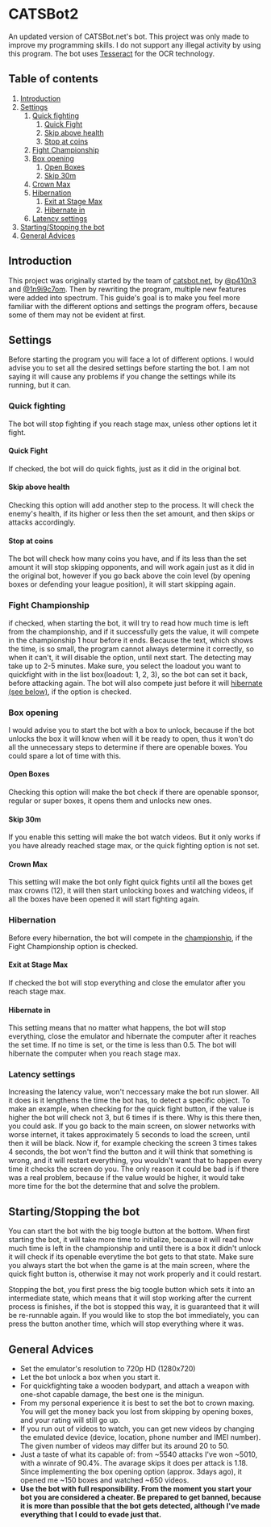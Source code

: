 # CATSBot2
An updated version of CATSBot.net's bot. This project was only made to improve my programming skills. I do not support any illegal activity by using this program. The bot uses [Tesseract](https://github.com/tesseract-ocr/tesseract) for the OCR technology.

## Table of contents
1. [Introduction](#introduction)
2. [Settings](#settings)
    1. [Quick fighting](#quick-fighting)
        1. [Quick Fight](#quick-fight)
        2. [Skip above health](#skip-above-health)
        3. [Stop at coins](#stop-at-coins)
    2. [Fight Championship](#fight-championship)
    3. [Box opening](#box-opening)
        1. [Open Boxes](#open-boxes)
        2. [Skip 30m](#skip-30m)
	3. [Crown Max](#crown-max)
    4. [Hibernation](#hibernation)
        1. [Exit at Stage Max](#exit-at-stage-max)
        2. [Hibernate in](#hibernate-in)
    5. [Latency settings](#latency-settings)
3. [Starting/Stopping the bot](#startingstopping-the-bot)
4. [General Advices](#general-advices)
	
## Introduction
This project was originally started by the team of [catsbot.net](https://catsbot.net), by [@p410n3](https://github.com/p410n3) and [@1n9i9c7om](https://github.com/1n9i9c7om). Then by rewriting the program, multiple new features were added into spectrum. This guide's goal is to make you feel more familiar with the different options and settings the program offers, because some of them may not be evident at first.
## Settings
Before starting the program you will face a lot of different options. I would advise you to set all the desired settings before starting the bot. I am not saying it will cause any problems if you change the settings while its running, but it can.
### Quick fighting
The bot will stop fighting if you reach stage max, unless other options let it fight.
#### Quick Fight
If checked, the bot will do quick fights, just as it did in the original bot.
#### Skip above health
Checking this option will add another step to the process. It will check the enemy's health, if its higher or less then the set amount, and then skips or attacks accordingly.
#### Stop at coins
The bot will check how many coins you have, and if its less than the set amount it will stop skipping opponents, and will work again just as it did in the original bot, however if you go back above the coin level (by opening boxes or defending your league position), it will start skipping again.
### Fight Championship
if checked, when starting the bot, it will try to read how much time is left from the championship, and if it successfully gets the value, it will compete in the championship 1 hour before it ends. Because the text, which shows the time, is so small, the program cannot always determine it correctly, so when it can't, it will disable the option, until next start. The detecting may take up to 2-5 minutes. Make sure, you select the loadout you want to quickfight with in the list box(loadout: 1, 2, 3), so the bot can set it back, before attacking again. The bot will also compete just before it will [hibernate (see below)](#hibernation), if the option is checked.
### Box opening
I would advise you to start the bot with a box to unlock, because if the bot unlocks the box it will know when will it be ready to open, thus it won't do all the unnecessary steps to determine if there are openable boxes. You could spare a lot of time with this.
#### Open Boxes
Checking this option will make the bot check if there are openable sponsor, regular or super boxes, it opens them and unlocks new ones.
#### Skip 30m
If you enable this setting will make the bot watch videos. But it only works if you have already reached stage max, or the quick fighting option is not set.
#### Crown Max
This setting will make the bot only fight quick fights until all the boxes get max crowns (12), it will then start unlocking boxes and watching videos, if all the boxes have been opened it will start fighting again.
### Hibernation
Before every hibernation, the bot will compete in the [championship](#fight-championship), if the Fight Championship option is checked.
#### Exit at Stage Max
If checked the bot will stop everything and close the emulator after you reach stage max.
#### Hibernate in
This setting means that no matter what happens, the bot will stop everything, close the emulator and hibernate the computer after it reaches the set time. If no time is set, or the time is less than 0.5. The bot will hibernate the computer when you reach stage max.
### Latency settings
Increasing the latency value, won't neccessary make the bot run slower. All it does is it lengthens the time the bot has, to detect a specific object. To make an example, when checking for the quick fight button, if the value is higher the bot will check not 3, but 6 times if is there. Why is this there then, you could ask. If you go back to the main screen, on slower networks with worse internet, it takes approximately 5 seconds to load the screen, until then it will be black. Now if, for example checking the screen 3 times takes 4 seconds, the bot won't find the button and it will think that something is wrong, and it will restart everything, you wouldn't want that to happen every time it checks the screen do you. The only reason it could be bad is if there was a real problem, because if the value would be higher, it would take more time for the bot the determine that and solve the problem.
## Starting/Stopping the bot
You can start the bot with the big toogle button at the bottom. When first starting the bot, it will take more time to initialize, because it will read how much time is left in the championship and until there is a box it didn't unlock it will check if its openable everytime the bot gets to that state. Make sure you always start the bot when the game is at the main screen, where the quick fight button is, otherwise it may not work properly and it could restart.

Stopping the bot, you first press the big toogle button which sets it into an intermediate state, which means that it will stop working after the current process is finishes, if the bot is stopped this way, it is guaranteed that it will be re-runnable again. If you would like to stop the bot immediately, you can press the button another time, which will stop everything where it was.
## General Advices
- Set the emulator's resolution to 720p HD (1280x720)
- Let the bot unlock a box when you start it.
- For quickfighting take a wooden bodypart, and attach a weapon with one-shot capable damage, the best one is the minigun.
- From my personal experience it is best to set the bot to crown maxing. You will get the money back you lost from skipping by opening boxes, and your rating will still go up.
- If you run out of videos to watch, you can get new videos by changing the emulated device (device, location, phone number and IMEI number). The given number of videos may differ but its around 20 to 50.
- Just a taste of what its capable of: from ~5540 attacks I've won ~5010, with a winrate of 90.4%. The avarage skips it does per attack is 1.18. Since implementing the box opening option (approx. 3days ago), it opened me ~150 boxes and watched ~650 videos.
- __Use the bot with full responsibility. From the moment you start your bot you are considered a cheater. Be prepared to get banned, because it is more than possible that the bot gets detected, although I've made everything that I could to evade just that.__
